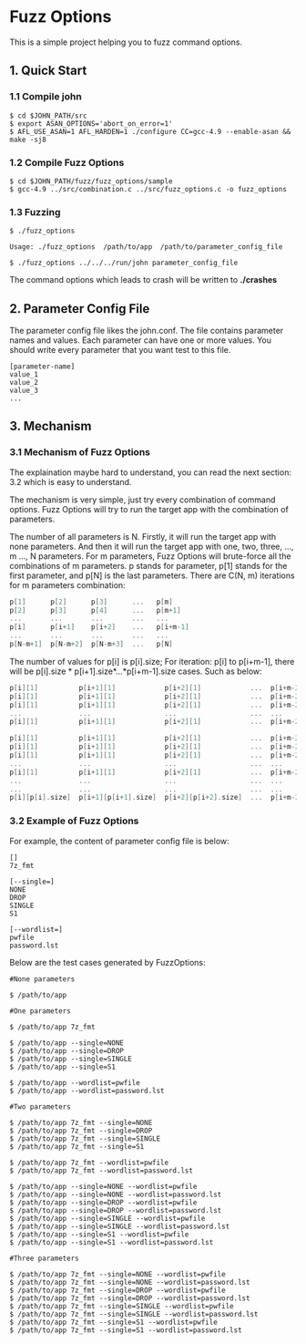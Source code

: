 # Fuzz Options

This is a simple project helping you to fuzz command options.

## 1. Quick Start

### 1.1 Compile john

```shell
$ cd $JOHN_PATH/src
$ export ASAN_OPTIONS='abort_on_error=1'
$ AFL_USE_ASAN=1 AFL_HARDEN=1 ./configure CC=gcc-4.9 --enable-asan && make -sj8
```

### 1.2 Compile Fuzz Options

```shell
$ cd $JOHN_PATH/fuzz/fuzz_options/sample
$ gcc-4.9 ../src/combination.c ../src/fuzz_options.c -o fuzz_options
```

### 1.3 Fuzzing

```shell
$ ./fuzz_options

Usage: ./fuzz_options  /path/to/app  /path/to/parameter_config_file

$ ./fuzz_options ../../../run/john parameter_config_file
```

The command options which leads to crash will be written to **./crashes**

## 2. Parameter Config File

The parameter config file likes the john.conf. The file contains parameter names and 
values. Each parameter can have one or more values. You should write every parameter 
that you want test to this file.

```shell
[parameter-name]
value_1
value_2
value_3
...
```

## 3. Mechanism


### 3.1 Mechanism of Fuzz Options

The explaination maybe hard to understand, you can read the next section: 3.2 which is 
easy to understand.

The mechanism is very simple, just try every combination of command options. Fuzz 
Options will try to run the target app with the combination of parameters. 

The number of all parameters is N. Firstly, it will run the target app with none 
parameters. And then it will run the target app with one, two, three, ..., m ..., 
N parameters. For m parameters, Fuzz Options will brute-force all the combinations 
of m parameters. p stands for parameter, p[1] stands for the first parameter, and 
p[N] is the last parameters. There are C(N, m) iterations for m parameters combination:

```C
p[1]      p[2]      p[3]      ...   p[m]   
p[2]      p[3]      p[4]      ...   p[m+1]   
...       ...       ...       ...   ...
p[i]      p[i+1]    p[i+2]    ...   p[i+m-1]
...       ...       ...       ...   ...
p[N-m+1]  p[N-m+2]  p[N-m+3]  ...   p[N]
```

The number of values for p[i] is p[i].size; For iteration: p[i] to p[i+m-1], there 
will be p[i].size * p[i+1].size*...*p[i+m-1].size cases. Such as below:

```C
p[i][1]          p[i+1][1]            p[i+2][1]            ...  p[i+m-2][1]              p[i+m-1][1]
p[i][1]          p[i+1][1]            p[i+2][1]            ...  p[i+m-2][1]              p[i+m-1][2]
p[i][1]          p[i+1][1]            p[i+2][1]            ...  p[i+m-2][1]              p[i+m-1][3]
...              ...                  ...                  ...  ...                      ...
p[i][1]          p[i+1][1]            p[i+2][1]            ...  p[i+m-2][1]              p[i+m-1][p[i+m-1].size]

p[i][1]          p[i+1][1]            p[i+2][1]            ...  p[i+m-2][2]              p[i+m-1][1]
p[i][1]          p[i+1][1]            p[i+2][1]            ...  p[i+m-2][2]              p[i+m-1][2]
p[i][1]          p[i+1][1]            p[i+2][1]            ...  p[i+m-2][2]              p[i+m-1][3]
...              ...                  ...                  ...  ...                      ...
p[i][1]          p[i+1][1]            p[i+2][1]            ...  p[i+m-2][2]              p[i+m-1][p[i+m-1].size]
...              ...                  ...                  ...  ...                      ...
...              ...                  ...                  ...  ...                      ...
p[i][p[i].size]  p[i+1][p[i+1].size]  p[i+2][p[i+2].size]  ...  p[i+m-2][p[i+m-2].size]  p[i+m-1][p[i+m-1].size]
```

### 3.2 Example of Fuzz Options

For example, the content of parameter config file is below:

```shell
[]
7z_fmt

[--single=]
NONE
DROP
SINGLE
S1

[--wordlist=]
pwfile
password.lst
```

Below are the test cases generated by FuzzOptions:

```shell
#None parameters

$ /path/to/app

#One parameters

$ /path/to/app 7z_fmt

$ /path/to/app --single=NONE
$ /path/to/app --single=DROP
$ /path/to/app --single=SINGLE
$ /path/to/app --single=S1

$ /path/to/app --wordlist=pwfile
$ /path/to/app --wordlist=password.lst

#Two parameters

$ /path/to/app 7z_fmt --single=NONE
$ /path/to/app 7z_fmt --single=DROP
$ /path/to/app 7z_fmt --single=SINGLE
$ /path/to/app 7z_fmt --single=S1

$ /path/to/app 7z_fmt --wordlist=pwfile
$ /path/to/app 7z_fmt --wordlist=password.lst

$ /path/to/app --single=NONE --wordlist=pwfile
$ /path/to/app --single=NONE --wordlist=password.lst
$ /path/to/app --single=DROP --wordlist=pwfile
$ /path/to/app --single=DROP --wordlist=password.lst
$ /path/to/app --single=SINGLE --wordlist=pwfile
$ /path/to/app --single=SINGLE --wordlist=password.lst
$ /path/to/app --single=S1 --wordlist=pwfile
$ /path/to/app --single=S1 --wordlist=password.lst

#Three parameters

$ /path/to/app 7z_fmt --single=NONE --wordlist=pwfile
$ /path/to/app 7z_fmt --single=NONE --wordlist=password.lst
$ /path/to/app 7z_fmt --single=DROP --wordlist=pwfile
$ /path/to/app 7z_fmt --single=DROP --wordlist=password.lst
$ /path/to/app 7z_fmt --single=SINGLE --wordlist=pwfile
$ /path/to/app 7z_fmt --single=SINGLE --wordlist=password.lst
$ /path/to/app 7z_fmt --single=S1 --wordlist=pwfile
$ /path/to/app 7z_fmt --single=S1 --wordlist=password.lst
```





